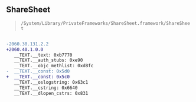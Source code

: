 ## ShareSheet

> `/System/Library/PrivateFrameworks/ShareSheet.framework/ShareSheet`

```diff

-2060.30.131.2.2
+2060.40.1.0.0
   __TEXT.__text: 0xb7770
   __TEXT.__auth_stubs: 0xe90
   __TEXT.__objc_methlist: 0xd8fc
-  __TEXT.__const: 0x5d0
+  __TEXT.__const: 0x5c0
   __TEXT.__oslogstring: 0x63c1
   __TEXT.__cstring: 0x6640
   __TEXT.__dlopen_cstrs: 0x831

```
